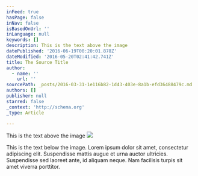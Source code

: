 ```yaml
---
inFeed: true
hasPage: false
inNav: false
isBasedOnUrl: ''
inLanguage: null
keywords: []
description: This is the text above the image
datePublished: '2016-06-19T00:20:01.878Z'
dateModified: '2016-05-20T02:41:42.741Z'
title: The Source Title
author:
  - name: ''
    url: ''
sourcePath: _posts/2016-03-31-1e116b82-1d43-403e-8a1b-efd36488479c.md
authors: []
publisher: null
starred: false
_context: 'http://schema.org'
_type: Article

---
```

This is the text above the image
![](https://s3-us-west-2.amazonaws.com/the-grid-img/p/ac4dfe93132250ec93dde66c459c9c35e24f8dd1.jpg)

This is the text below the image. Lorem ipsum dolor sit amet, consectetur adipiscing elit. Suspendisse mattis augue et urna auctor ultricies. Suspendisse sed laoreet ante, id aliquam neque. Nam facilisis turpis sit amet viverra porttitor.